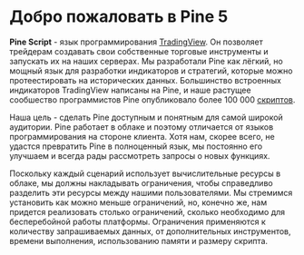 # Добро пожаловать в Pine 5

**Pine Script** - язык программирования [TradingView](https://ru.tradingview.com). Он позволяет трейдерам создавать свои собственные торговые инструменты и запускать их на наших серверах. Мы разработали Pine как лёгкий, но мощный язык для разработки индикаторов и стратегий, которые можно протеестировать на исторических данных. Большинство встроенных индикаторов TradingView написаны на Pine, и наше растущее сообшество программистов Pine  опубликовало более 100 000 [скриптов](https://tradingview.com/scripts/).

Наша цель - сделать Pine доступным и понятным для самой широкой аудитории.  Pine работает в облаке и поэтому отличается от языков программирования на стороне клиента.  Хотя нам, скорее всего, не удастся превратить Pine в полноценный язык, мы постоянно его улучшаем и всегда рады рассмотреть запросы о новых функциях.

Поскольку каждый сценарий использует вычислительные ресурсы в облаке, мы должны накладывать ограничения, чтобы справедливо разделить эти ресурсы между нашими пользователями.  Мы стремимся установить как можно меньше ограничений, но, конечно же, нам придется реализовать столько ограничений, сколько необходимо для бесперебойной работы платформы.  Ограничения применяются к количеству запрашиваемых данных, от дополнительных инструментов, времени выполнения, использованию памяти и размеру скрипта.
